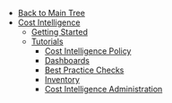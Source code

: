 <!-- Table of Contents -->

- <a href="/" class="sidebar-home"><i data-feather="arrow-left" class="sidebar-back-icon"></i>Back to Main Tree</a>
- [Cost Intelligence](cost-intelligence/)
  - [Getting Started](cost-intelligence/get-started/)
  - [Tutorials](cost-intelligence/tutorials/)
    - [Cost Intelligence Policy](cost-intelligence/tutorials/cost-intelligence-policy/)
    - [Dashboards](cost-intelligence/tutorials/dashboard/)
    - [Best Practice Checks](cost-intelligence/tutorials/best-practice-checks/)
    - [Inventory](cost-intelligence/tutorials/inventory)
    - [Cost Intelligence Administration](cost-intelligence/tutorials/administration/)

